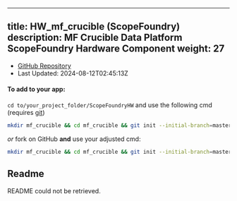 
---
title: HW_mf_crucible (ScopeFoundry)
description: MF Crucible Data Platform ScopeFoundry Hardware Component
weight: 27
---
- [GitHub Repository](https://github.com/ScopeFoundry/HW_mf_crucible)
- Last Updated: 2024-08-12T02:45:13Z


#### To add to your app:

`cd to/your_project_folder/ScopeFoundryHW` and use the following cmd (requires [git](/docs/100_development/20_git/))

```bash
mkdir mf_crucible && cd mf_crucible && git init --initial-branch=master && git remote add upstream_ScopeFoundry https://github.com/ScopeFoundry/HW_mf_crucible && git pull upstream_ScopeFoundry master && cd ..
```

*or* fork on GitHub **and** use your adjusted cmd:

```bash
mkdir mf_crucible && cd mf_crucible && git init --initial-branch=master && git remote add origin https://github.com/YOUR_GH_ACC/HW_mf_crucible && git pull origin master && cd ..
```

## Readme
README could not be retrieved.
